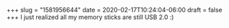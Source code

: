 +++
slug = "1581956644"
date = 2020-02-17T10:24:04-06:00
draft = false
+++
I just realized all my memory sticks are still USB 2.0 :)